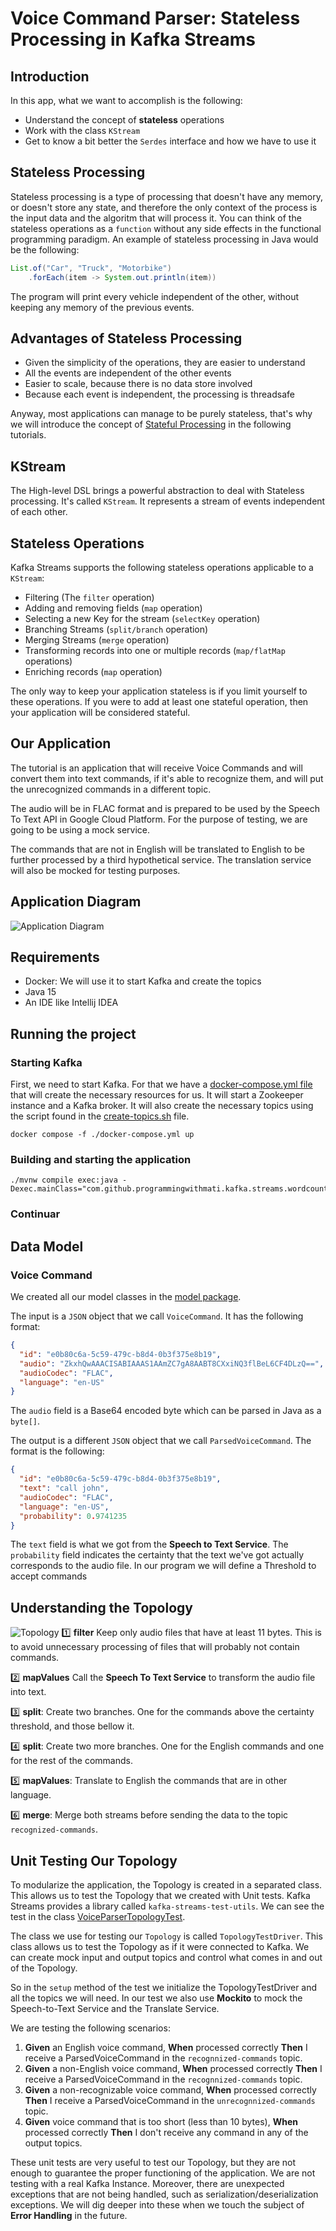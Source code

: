 # Voice Command Parser: Stateless Processing in Kafka Streams
## Introduction
In this app, what we want to accomplish is the following:
 * Understand the concept of **stateless** operations
 * Work with the class `KStream`
 * Get to know a bit better the `Serdes` interface and how we have to use it

## Stateless Processing
Stateless processing is a type of processing that doesn't have any memory, or doesn't store any state, and therefore the only context of the process is the input data and the algoritm that will process it.
You can think of the stateless operations as a `function` without any side effects in the functional programming paradigm. An example of stateless processing in Java would be the following:
```java
List.of("Car", "Truck", "Motorbike")
    .forEach(item -> System.out.println(item))
```
The program will print every vehicle independent of the other, without keeping any memory of the previous events.

## Advantages of Stateless Processing
* Given the simplicity of the operations, they are easier to understand
* All the events are independent of the other events
* Easier to scale, because there is no data store involved
* Because each event is independent, the processing is threadsafe

Anyway, most applications can manage to be purely stateless, that's why we will introduce the concept of [Stateful Processing]() in the following tutorials.

## KStream
The High-level DSL brings a powerful abstraction to deal with Stateless processing. It's called `KStream`. It represents a stream of events independent of each other.

## Stateless Operations
Kafka Streams supports the following stateless operations applicable to a `KStream`:
* Filtering (The `filter` operation)
* Adding and removing fields (`map` operation)
* Selecting a new Key for the stream (`selectKey` operation)
* Branching Streams (`split/branch` operation)
* Merging Streams (`merge` operation)
* Transforming records into one or multiple records (`map/flatMap` operations)
* Enriching records (`map` operation)

The only way to keep your application stateless is if you limit yourself to these operations. If you were to add at least one stateful operation, then your application will be considered stateful.

## Our Application
The tutorial is an application that will receive Voice Commands and will convert them into text commands, if it's able to recognize them, and will put the unrecognized commands in a different topic.

The audio will be in FLAC format and is prepared to be used by the Speech To Text API in Google Cloud Platform. For the purpose of testing, we are going to be using a mock service.

The commands that are not in English will be translated to English to be further processed by a third hypothetical service. The translation service will also be mocked for testing purposes.
## Application Diagram
![Application Diagram](docs/appDiagram.png)

## Requirements
* Docker: We will use it to start Kafka and create the topics
* Java 15
* An IDE like Intellij IDEA

## Running the project

### Starting Kafka
First, we need to start Kafka. For that we have a [docker-compose.yml file](docker-compose.yml) that will create the necessary resources for us. It will start a Zookeeper instance and a Kafka broker. It will also create the necessary topics using the script found in the [create-topics.sh](./scripts/create-topics.sh) file.
```shell
docker compose -f ./docker-compose.yml up
```
### Building and starting the application
```shell
./mvnw compile exec:java -Dexec.mainClass="com.github.programmingwithmati.kafka.streams.wordcount.VoiceCommandParserApp"
```
### Continuar 

## Data Model

### Voice Command
We created all our model classes in the [model package](src/main/java/com/github/programmingwithmati/voice/model).

The input is a `JSON` object that we call `VoiceCommand`. It has the following format:

```json
{
  "id": "e0b80c6a-5c59-479c-b8d4-0b3f375e8b19",
  "audio": "ZkxhQwAAACISABIAAAS1AAmZC7gA8AABT8CXxiNQ3flBeL6CF4DLzQ==", 
  "audioCodec": "FLAC",
  "language": "en-US"
}
```
The `audio` field is a Base64 encoded byte which can be parsed in Java as a `byte[]`.

The output is a different `JSON` object that we call `ParsedVoiceCommand`. The format is the following:
```json
{
  "id": "e0b80c6a-5c59-479c-b8d4-0b3f375e8b19",
  "text": "call john", 
  "audioCodec": "FLAC",
  "language": "en-US",
  "probability": 0.9741235
}
```
The `text` field is what we got from the **Speech to Text Service**. The `probability` field indicates the certainty that the text we've got actually corresponds to the audio file. In our program we will define a Threshold to accept commands

## Understanding the Topology
![Topology](docs/topology.png)
1️⃣ **filter** Keep only audio files that have at least 11 bytes. This is to avoid unnecessary processing of files that will probably not contain commands.

2️⃣ **mapValues** Call the **Speech To Text Service** to transform the audio file into text.

3️⃣ **split**: Create two branches. One for the commands above the certainty threshold, and those bellow it.

4️⃣ **split**: Create two more branches. One for the English commands and one for the rest of the commands.

5️⃣ **mapValues**: Translate to English the commands that are in other language.

6️⃣ **merge**: Merge both streams before sending the data to the topic `recognized-commands`.

## Unit Testing Our Topology
To modularize the application, the Topology is created in a separated class. This allows us to test the Topology that we created with Unit tests. Kafka Streams provides a library called `kafka-streams-test-utils`.
We can see the test in the class [VoiceParserTopologyTest](src/test/java/com/github/programmingwithmati/voice/VoiceParserTopologyTest.java).

The class we use for testing our `Topology` is called `TopologyTestDriver`. This class allows us to test the Topology as if it were connected to Kafka. We can create mock input and output topics and control what comes in and out of the Topology.

So in the `setup` method of the test we initialize the TopologyTestDriver and all the topics we will need.
In our test we also use **Mockito** to mock the Speech-to-Text Service and the Translate Service.

We are testing the following scenarios:

1. **Given** an English voice command, **When** processed correctly **Then** I receive a ParsedVoiceCommand in the `recognnized-commands` topic.
2. **Given** a non-English voice command, **When** processed correctly **Then** I receive a ParsedVoiceCommand in the `recognnized-commands` topic.
3. **Given** a non-recognizable voice command, **When** processed correctly **Then** I receive a ParsedVoiceCommand in the `unrecognnized-commands` topic.
4. **Given** voice command that is too short (less than 10 bytes), **When** processed correctly **Then** I don't receive any command in any of the output topics.

These unit tests are very useful to test our Topology, but they are not enough to guarantee the proper functioning of the application. We are not testing with a real Kafka Instance.
Moreover, there are unexpected exceptions that are not being handled, such as serialization/deserialization exceptions. We will dig deeper into these when we touch the subject of **Error Handling** in the future.

